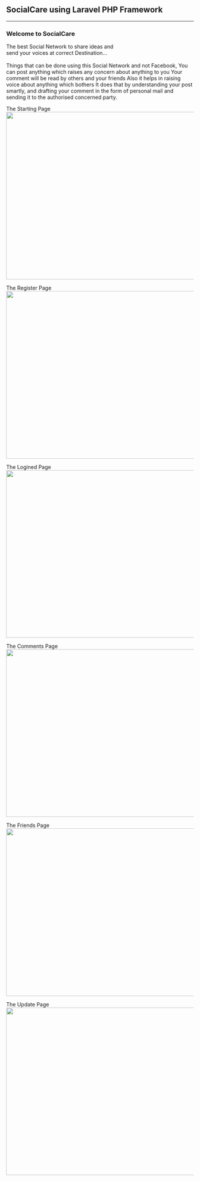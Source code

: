 SocialCare using Laravel PHP Framework
----------------------------------------
----------------------------------------

<h3>Welcome to SocialCare <br></h3>
The best Social Network to share ideas and<br>
send your voices at correct Destination...<br>
<br>
Things that can be done using this Social Network and not Facebook,
You can post anything which raises any concern about anything to you
Your comment will be read by others and your friends
Also it helps in raising voice about anything which bothers
It does that by understanding your post smartly, and drafting your comment in the form of personal mail and 
sending it to the authorised concerned party.

<p>The Starting Page<br>
<img src="https://raw.github.com/utkarsh447/Sentiment-Analysis-Zomato/master/pic/s1.png" width="700" height="450"/></p>

<p>The Register Page<br>
<img src="https://raw.github.com/utkarsh447/Sentiment-Analysis-Zomato/master/pic/s2.png" width="700" height="450"/></p>

<p>The Logined Page<br>
<img src="https://raw.github.com/utkarsh447/Sentiment-Analysis-Zomato/master/pic/s3.png" width="700" height="450"/></p>

<p>The Comments Page<br>
<img src="https://raw.github.com/utkarsh447/Sentiment-Analysis-Zomato/master/pic/s4.png" width="700" height="450"/></p>

<p>The Friends Page<br>
<img src="https://raw.github.com/utkarsh447/Sentiment-Analysis-Zomato/master/pic/s5.png" width="700" height="450"/></p>

<p>The Update Page<br>
<img src="https://raw.github.com/utkarsh447/Sentiment-Analysis-Zomato/master/pic/s6.png" width="700" height="450"/></p>

